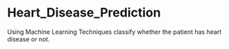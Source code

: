 # Heart_Disease_Prediction
Using Machine Learning Techniques classify whether the patient has heart disease or not.
